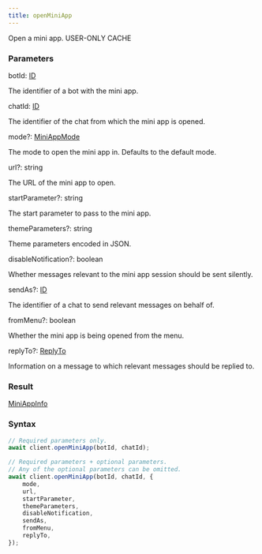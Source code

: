 ```yaml
---
title: openMiniApp
---
```


Open a mini app.<span class="select-none"> <span class="inline-flex w-fit items-center"><span class="w-fit bg-dbt px-1.5 rounded-md select-none text-fgt text-[10px]">USER-ONLY</span></span> <span class="inline-flex w-fit items-center"><span class="w-fit bg-dbt px-1.5 rounded-md select-none text-fgt text-[10px]">CACHE</span></span></span>

### Parameters 

<div class="flex flex-col gap-3"><div><div class="font-mono" id="p_botId" data-anchor><span class="font-bold">botId</span><span class="opacity-50">:</span> <a href="/gh/types/id"  >ID</a></div><div class="pl-3"><div class="no-margin">

The identifier of a bot with the mini app.

</div></div></div><div><div class="font-mono" id="p_chatId" data-anchor><span class="font-bold">chatId</span><span class="opacity-50">:</span> <a href="/gh/types/id"  >ID</a></div><div class="pl-3"><div class="no-margin">

The identifier of the chat from which the mini app is opened.

</div></div></div><div class="flex flex-col gap-3"><div><div class="flex gap-2"><div class="font-mono p" id="p_mode" data-anchor><span class="font-bold">mode</span><span class="opacity-50"><span title="Optional" class="cursor-help">?</span>:</span> <a href="/gh/types/miniappmode"  >MiniAppMode</a></div></div><div class="pl-3"><div class="no-margin">

The mode to open the mini app in. Defaults to the default mode.

</div></div></div><div><div class="flex gap-2"><div class="font-mono p" id="p_url" data-anchor><span class="font-bold">url</span><span class="opacity-50"><span title="Optional" class="cursor-help">?</span>:</span> <span>string</span></div></div><div class="pl-3"><div class="no-margin">

The URL of the mini app to open.

</div></div></div><div><div class="flex gap-2"><div class="font-mono p" id="p_startParameter" data-anchor><span class="font-bold">startParameter</span><span class="opacity-50"><span title="Optional" class="cursor-help">?</span>:</span> <span>string</span></div></div><div class="pl-3"><div class="no-margin">

The start parameter to pass to the mini app.

</div></div></div><div><div class="flex gap-2"><div class="font-mono p" id="p_themeParameters" data-anchor><span class="font-bold">themeParameters</span><span class="opacity-50"><span title="Optional" class="cursor-help">?</span>:</span> <span>string</span></div></div><div class="pl-3"><div class="no-margin">

Theme parameters encoded in JSON.

</div></div></div><div><div class="flex gap-2"><div class="font-mono p" id="p_disableNotification" data-anchor><span class="font-bold">disableNotification</span><span class="opacity-50"><span title="Optional" class="cursor-help">?</span>:</span> <span>boolean</span></div></div><div class="pl-3"><div class="no-margin">

Whether messages relevant to the mini app session should be sent silently.

</div></div></div><div><div class="flex gap-2"><div class="font-mono p" id="p_sendAs" data-anchor><span class="font-bold">sendAs</span><span class="opacity-50"><span title="Optional" class="cursor-help">?</span>:</span> <a href="/gh/types/id"  >ID</a></div></div><div class="pl-3"><div class="no-margin">

The identifier of a chat to send relevant messages on behalf of.

</div></div></div><div><div class="flex gap-2"><div class="font-mono p" id="p_fromMenu" data-anchor><span class="font-bold">fromMenu</span><span class="opacity-50"><span title="Optional" class="cursor-help">?</span>:</span> <span>boolean</span></div></div><div class="pl-3"><div class="no-margin">

Whether the mini app is being opened from the menu.

</div></div></div><div><div class="flex gap-2"><div class="font-mono p" id="p_replyTo" data-anchor><span class="font-bold">replyTo</span><span class="opacity-50"><span title="Optional" class="cursor-help">?</span>:</span> <a href="/gh/types/replyto"  >ReplyTo</a></div></div><div class="pl-3"><div class="no-margin">

Information on a message to which relevant messages should be replied to.

</div></div></div></div></div>

### Result 

<div class="font-mono"><a href="/gh/types/miniappinfo"  >MiniAppInfo</a></div>

### Syntax

```ts
// Required parameters only.
await client.openMiniApp(botId, chatId);

// Required parameters + optional parameters.
// Any of the optional parameters can be omitted.
await client.openMiniApp(botId, chatId, {
    mode,
    url,
    startParameter,
    themeParameters,
    disableNotification,
    sendAs,
    fromMenu,
    replyTo,
});
```



